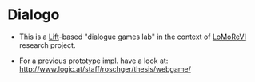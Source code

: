 # Dialogo

* This is a [Lift]-based "dialogue games lab" in the context of [LoMoReVI]
research project.
* For a previous prototype impl. have a look at:
<http://www.logic.at/staff/roschger/thesis/webgame/>

  [Lift]: http://liftweb.net/
  [LoMoReVI]: http://www.logic.at/lomorevi/